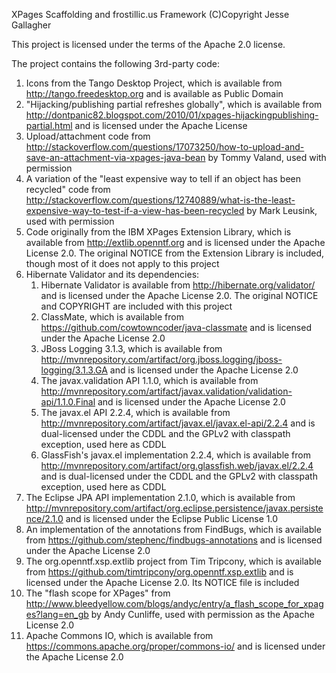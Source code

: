 XPages Scaffolding and frostillic.us Framework
(C)Copyright Jesse Gallagher

This project is licensed under the terms of the Apache 2.0 license.

The project contains the following 3rd-party code:

1. Icons from the Tango Desktop Project, which is available from http://tango.freedesktop.org and is available as Public Domain
2. "Hijacking/publishing partial refreshes globally", which is available from http://dontpanic82.blogspot.com/2010/01/xpages-hijackingpublishing-partial.html and is licensed under the Apache License
3. Upload/attachment code from http://stackoverflow.com/questions/17073250/how-to-upload-and-save-an-attachment-via-xpages-java-bean by Tommy Valand, used with permission
4. A variation of the "least expensive way to tell if an object has been recycled" code from http://stackoverflow.com/questions/12740889/what-is-the-least-expensive-way-to-test-if-a-view-has-been-recycled by Mark Leusink, used with permission
5. Code originally from the IBM XPages Extension Library, which is available from http://extlib.openntf.org and is licensed under the Apache License 2.0. The original NOTICE from the Extension Library is included, though most of it does not apply to this project
6. Hibernate Validator and its dependencies:
	1. Hibernate Validator is available from http://hibernate.org/validator/ and is licensed under the Apache License 2.0. The original NOTICE and COPYRIGHT are included with this project
	2. ClassMate, which is available from https://github.com/cowtowncoder/java-classmate and is licensed under the Apache License 2.0
	3. JBoss Logging 3.1.3, which is available from http://mvnrepository.com/artifact/org.jboss.logging/jboss-logging/3.1.3.GA and is licensed under the Apache License 2.0
	4. The javax.validation API 1.1.0, which is available from http://mvnrepository.com/artifact/javax.validation/validation-api/1.1.0.Final and is licensed under the Apache License 2.0
	5. The javax.el API 2.2.4, which is available from http://mvnrepository.com/artifact/javax.el/javax.el-api/2.2.4 and is dual-licensed under the CDDL and the GPLv2 with classpath exception, used here as CDDL
	6. GlassFish's javax.el implementation 2.2.4, which is available from http://mvnrepository.com/artifact/org.glassfish.web/javax.el/2.2.4 and is dual-licensed under the CDDL and the GPLv2 with classpath exception, used here as CDDL
7. The Eclipse JPA API implementation 2.1.0, which is available from http://mvnrepository.com/artifact/org.eclipse.persistence/javax.persistence/2.1.0 and is licensed under the Eclipse Public License 1.0
8. An implementation of the annotations from FindBugs, which is available from https://github.com/stephenc/findbugs-annotations and is licensed under the Apache License 2.0
9. The org.openntf.xsp.extlib project from Tim Tripcony, which is available from https://github.com/timtripcony/org.openntf.xsp.extlib and is licensed under the Apache License 2.0. Its NOTICE file is included
10. The "flash scope for XPages" from http://www.bleedyellow.com/blogs/andyc/entry/a_flash_scope_for_xpages?lang=en_gb by Andy Cunliffe, used with permission as the Apache License 2.0
11. Apache Commons IO, which is available from https://commons.apache.org/proper/commons-io/ and is licensed under the Apache License 2.0
